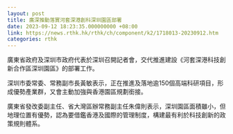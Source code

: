 ```yaml
---
layout: post
title: 廣深推動落實河套深港創科深圳園區部署
date: 2023-09-12 18:23:35.000000000 +08:00
link: https://news.rthk.hk/rthk/ch/component/k2/1718013-20230912.htm
categories: rthk
---
```


廣東省政府及深圳市政府代表於深圳召開記者會，交代推進建設《河套深港科技創新合作區深圳園區》的部署工作。

深圳市委常委、常務副市長黃敏表示，正在推進及落地逾150個高端科研項目，形成優勢產業群，又會主動加強與香港園區規劃銜接。

廣東省發改委副主任、省大灣區辦常務副主任朱偉則表示，深圳園區面積雖小，但地理位置有優勢，認為要借鑑香港及國際的管理制度，構建最有利於科技創新的政策規則體系。
